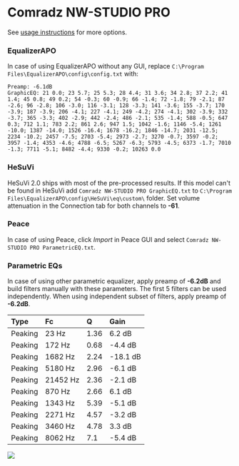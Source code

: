 # Comradz NW-STUDIO PRO
See [usage instructions](https://github.com/jaakkopasanen/AutoEq#usage) for more options.

### EqualizerAPO
In case of using EqualizerAPO without any GUI, replace `C:\Program Files\EqualizerAPO\config\config.txt`
with:
```
Preamp: -6.1dB
GraphicEQ: 21 0.0; 23 5.7; 25 5.3; 28 4.4; 31 3.6; 34 2.8; 37 2.2; 41 1.4; 45 0.8; 49 0.2; 54 -0.3; 60 -0.9; 66 -1.4; 72 -1.8; 79 -2.1; 87 -2.6; 96 -2.8; 106 -3.0; 116 -3.1; 128 -3.3; 141 -3.6; 155 -3.7; 170 -3.9; 187 -3.9; 206 -4.1; 227 -4.1; 249 -4.2; 274 -4.1; 302 -3.9; 332 -3.7; 365 -3.3; 402 -2.9; 442 -2.4; 486 -2.1; 535 -1.4; 588 -0.5; 647 0.3; 712 1.1; 783 2.2; 861 2.6; 947 1.5; 1042 -1.6; 1146 -5.4; 1261 -10.0; 1387 -14.0; 1526 -16.4; 1678 -16.2; 1846 -14.7; 2031 -12.5; 2234 -10.2; 2457 -7.5; 2703 -5.4; 2973 -2.7; 3270 -0.7; 3597 -0.2; 3957 -1.4; 4353 -4.6; 4788 -6.5; 5267 -6.3; 5793 -4.5; 6373 -1.7; 7010 -1.3; 7711 -5.1; 8482 -4.4; 9330 -0.2; 10263 0.0
```

### HeSuVi
HeSuVi 2.0 ships with most of the pre-processed results. If this model can't be found in HeSuVi add
`Comradz NW-STUDIO PRO GraphicEQ.txt` to `C:\Program Files\EqualizerAPO\config\HeSuVi\eq\custom\` folder.
Set volume attenuation in the Connection tab for both channels to **-61**.

### Peace
In case of using Peace, click *Import* in Peace GUI and select `Comradz NW-STUDIO PRO ParametricEQ.txt`.

### Parametric EQs
In case of using other parametric equalizer, apply preamp of **-6.2dB** and build filters manually
with these parameters. The first 5 filters can be used independently.
When using independent subset of filters, apply preamp of **-6.2dB**.

| Type    | Fc       |    Q | Gain     |
|:--------|:---------|:-----|:---------|
| Peaking | 23 Hz    | 1.36 | 6.2 dB   |
| Peaking | 172 Hz   | 0.68 | -4.4 dB  |
| Peaking | 1682 Hz  | 2.24 | -18.1 dB |
| Peaking | 5180 Hz  | 2.96 | -6.1 dB  |
| Peaking | 21452 Hz | 2.36 | -2.1 dB  |
| Peaking | 870 Hz   | 2.66 | 6.1 dB   |
| Peaking | 1343 Hz  | 5.39 | -5.1 dB  |
| Peaking | 2271 Hz  | 4.57 | -3.2 dB  |
| Peaking | 3460 Hz  | 4.78 | 3.3 dB   |
| Peaking | 8062 Hz  | 7.1  | -5.4 dB  |

![](https://raw.githubusercontent.com/jaakkopasanen/AutoEq/master/results/innerfidelity/sbaf-serious/Comradz%20NW-STUDIO%20PRO/Comradz%20NW-STUDIO%20PRO.png)